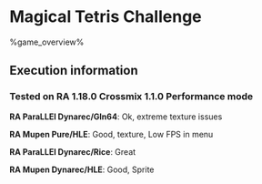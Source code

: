 # Magical Tetris Challenge 

%game_overview%

## Execution information

### Tested on RA 1.18.0 Crossmix 1.1.0 Performance mode

**RA ParaLLEl Dynarec/Gln64**: Ok, extreme texture issues

**RA Mupen Pure/HLE**: Good, texture, Low FPS in menu

**RA ParaLLEl Dynarec/Rice**: Great

**RA Mupen Dynarec/HLE**: Good, Sprite
